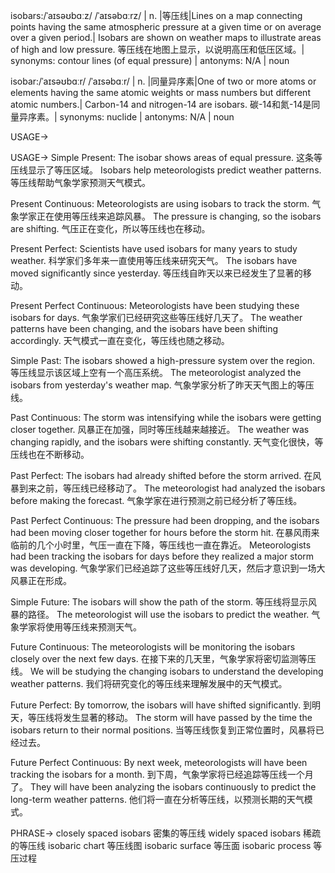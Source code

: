 isobars:/ˈaɪsəʊbɑːz/ /ˈaɪsəbɑːrz/ | n. |等压线|Lines on a map connecting points having the same atmospheric pressure at a given time or on average over a given period.| Isobars are shown on weather maps to illustrate areas of high and low pressure. 等压线在地图上显示，以说明高压和低压区域。| synonyms: contour lines (of equal pressure) | antonyms: N/A | noun

isobar:/ˈaɪsəʊbɑːr/ /ˈaɪsəbɑːr/ | n. |同量异序素|One of two or more atoms or elements having the same atomic weights or mass numbers but different atomic numbers.| Carbon-14 and nitrogen-14 are isobars. 碳-14和氮-14是同量异序素。| synonyms: nuclide | antonyms: N/A | noun


USAGE->

USAGE->
Simple Present:
The isobar shows areas of equal pressure.  这条等压线显示了等压区域。
Isobars help meteorologists predict weather patterns. 等压线帮助气象学家预测天气模式。

Present Continuous:
Meteorologists are using isobars to track the storm. 气象学家正在使用等压线来追踪风暴。
The pressure is changing, so the isobars are shifting. 气压正在变化，所以等压线也在移动。

Present Perfect:
Scientists have used isobars for many years to study weather. 科学家们多年来一直使用等压线来研究天气。
The isobars have moved significantly since yesterday. 等压线自昨天以来已经发生了显著的移动。

Present Perfect Continuous:
Meteorologists have been studying these isobars for days. 气象学家们已经研究这些等压线好几天了。
The weather patterns have been changing, and the isobars have been shifting accordingly. 天气模式一直在变化，等压线也随之移动。

Simple Past:
The isobars showed a high-pressure system over the region. 等压线显示该区域上空有一个高压系统。
The meteorologist analyzed the isobars from yesterday's weather map.  气象学家分析了昨天天气图上的等压线。


Past Continuous:
The storm was intensifying while the isobars were getting closer together.  风暴正在加强，同时等压线越来越接近。
The weather was changing rapidly, and the isobars were shifting constantly. 天气变化很快，等压线也在不断移动。

Past Perfect:
The isobars had already shifted before the storm arrived. 在风暴到来之前，等压线已经移动了。
The meteorologist had analyzed the isobars before making the forecast. 气象学家在进行预测之前已经分析了等压线。

Past Perfect Continuous:
The pressure had been dropping, and the isobars had been moving closer together for hours before the storm hit. 在暴风雨来临前的几个小时里，气压一直在下降，等压线也一直在靠近。
Meteorologists had been tracking the isobars for days before they realized a major storm was developing.  气象学家们已经追踪了这些等压线好几天，然后才意识到一场大风暴正在形成。

Simple Future:
The isobars will show the path of the storm. 等压线将显示风暴的路径。
The meteorologist will use the isobars to predict the weather. 气象学家将使用等压线来预测天气。

Future Continuous:
The meteorologists will be monitoring the isobars closely over the next few days.  在接下来的几天里，气象学家将密切监测等压线。
We will be studying the changing isobars to understand the developing weather patterns. 我们将研究变化的等压线来理解发展中的天气模式。

Future Perfect:
By tomorrow, the isobars will have shifted significantly. 到明天，等压线将发生显著的移动。
The storm will have passed by the time the isobars return to their normal positions.  当等压线恢复到正常位置时，风暴将已经过去。

Future Perfect Continuous:
By next week, meteorologists will have been tracking the isobars for a month. 到下周，气象学家将已经追踪等压线一个月了。
They will have been analyzing the isobars continuously to predict the long-term weather patterns.  他们将一直在分析等压线，以预测长期的天气模式。


PHRASE->
closely spaced isobars  密集的等压线
widely spaced isobars  稀疏的等压线
isobaric chart 等压线图
isobaric surface 等压面
isobaric process 等压过程
